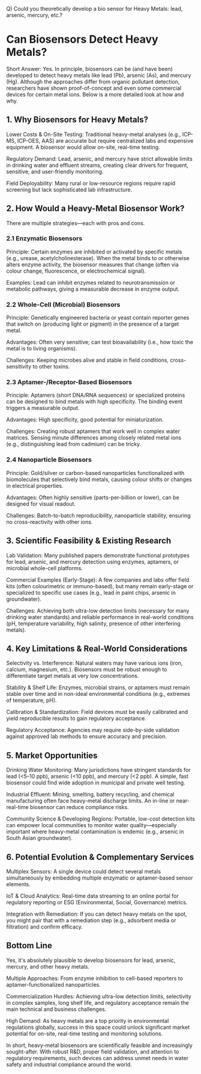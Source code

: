 Q) Could you theoretically develop a bio sensor for Heavy Metals: lead, arsenic, mercury, etc.?

# Can Biosensors Detect Heavy Metals?

Short Answer: Yes. In principle, biosensors can be (and have been) developed to detect heavy metals like lead (Pb), arsenic (As), and mercury (Hg). Although the approaches differ from organic pollutant detection, researchers have shown proof-of-concept and even some commercial devices for certain metal ions. Below is a more detailed look at how and why.

## 1. Why Biosensors for Heavy Metals?

Lower Costs & On-Site Testing: Traditional heavy-metal analyses (e.g., ICP-MS, ICP-OES, AAS) are accurate but require centralized labs and expensive equipment. A biosensor would allow on-site, real-time testing.

Regulatory Demand: Lead, arsenic, and mercury have strict allowable limits in drinking water and effluent streams, creating clear drivers for frequent, sensitive, and user-friendly monitoring.

Field Deployability: Many rural or low-resource regions require rapid screening but lack sophisticated lab infrastructure.

## 2. How Would a Heavy-Metal Biosensor Work?

There are multiple strategies—each with pros and cons.

### 2.1 Enzymatic Biosensors

Principle: Certain enzymes are inhibited or activated by specific metals (e.g., urease, acetylcholinesterase). When the metal binds to or otherwise alters enzyme activity, the biosensor measures that change (often via colour change, fluorescence, or electrochemical signal).

Examples: Lead can inhibit enzymes related to neurotransmission or metabolic pathways, giving a measurable decrease in enzyme output.

### 2.2 Whole-Cell (Microbial) Biosensors

Principle: Genetically engineered bacteria or yeast contain reporter genes that switch on (producing light or pigment) in the presence of a target metal.

Advantages: Often very sensitive; can test bioavailability (i.e., how toxic the metal is to living organisms).

Challenges: Keeping microbes alive and stable in field conditions, cross-sensitivity to other toxins.

### 2.3 Aptamer-/Receptor-Based Biosensors

Principle: Aptamers (short DNA/RNA sequences) or specialized proteins can be designed to bind metals with high specificity. The binding event triggers a measurable output.

Advantages: High specificity, good potential for miniaturization.

Challenges: Creating robust aptamers that work well in complex water matrices. Sensing minute differences among closely related metal ions (e.g., distinguishing lead from cadmium) can be tricky.

### 2.4 Nanoparticle Biosensors

Principle: Gold/silver or carbon-based nanoparticles functionalized with biomolecules that selectively bind metals, causing colour shifts or changes in electrical properties.

Advantages: Often highly sensitive (parts-per-billion or lower), can be designed for visual readout.

Challenges: Batch-to-batch reproducibility, nanoparticle stability, ensuring no cross-reactivity with other ions.

## 3. Scientific Feasibility & Existing Research

Lab Validation: Many published papers demonstrate functional prototypes for lead, arsenic, and mercury detection using enzymes, aptamers, or microbial whole-cell platforms.

Commercial Examples (Early-Stage): A few companies and labs offer field kits (often colourimetric or immuno-based), but many remain early-stage or specialized to specific use cases (e.g., lead in paint chips, arsenic in groundwater).

Challenges: Achieving both ultra-low detection limits (necessary for many drinking water standards) and reliable performance in real-world conditions (pH, temperature variability, high salinity, presence of other interfering metals).

## 4. Key Limitations & Real-World Considerations

Selectivity vs. Interference: Natural waters may have various ions (iron, calcium, magnesium, etc.). Biosensors must be robust enough to differentiate target metals at very low concentrations.

Stability & Shelf Life: Enzymes, microbial strains, or aptamers must remain stable over time and in non-ideal environmental conditions (e.g., extremes of temperature, pH).

Calibration & Standardization: Field devices must be easily calibrated and yield reproducible results to gain regulatory acceptance.

Regulatory Acceptance: Agencies may require side-by-side validation against approved lab methods to ensure accuracy and precision.

## 5. Market Opportunities

Drinking Water Monitoring: Many jurisdictions have stringent standards for lead (<5–10 ppb), arsenic (<10 ppb), and mercury (<2 ppb). A simple, fast biosensor could find wide adoption in municipal and private well testing.

Industrial Effluent: Mining, smelting, battery recycling, and chemical manufacturing often face heavy-metal discharge limits. An in-line or near-real-time biosensor can reduce compliance risks.

Community Science & Developing Regions: Portable, low-cost detection kits can empower local communities to monitor water quality—especially important where heavy-metal contamination is endemic (e.g., arsenic in South Asian groundwater).

## 6. Potential Evolution & Complementary Services

Multiplex Sensors: A single device could detect several metals simultaneously by embedding multiple enzymatic or aptamer-based sensor elements.

IoT & Cloud Analytics: Real-time data streaming to an online portal for regulatory reporting or ESG (Environmental, Social, Governance) metrics.

Integration with Remediation: If you can detect heavy metals on the spot, you might pair that with a remediation step (e.g., adsorbent media or filtration) and confirm efficacy.

## Bottom Line

Yes, it's absolutely plausible to develop biosensors for lead, arsenic, mercury, and other heavy metals.

Multiple Approaches: From enzyme inhibition to cell-based reporters to aptamer-functionalized nanoparticles.

Commercialization Hurdles: Achieving ultra-low detection limits, selectivity in complex samples, long shelf life, and regulatory acceptance remain the main technical and business challenges.

High Demand: As heavy metals are a top priority in environmental regulations globally, success in this space could unlock significant market potential for on-site, real-time testing and monitoring solutions.

In short, heavy-metal biosensors are scientifically feasible and increasingly sought-after. With robust R&D, proper field validation, and attention to regulatory requirements, such devices can address unmet needs in water safety and industrial compliance around the world.